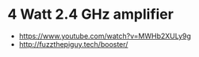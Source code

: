 # 4 Watt 2.4 GHz amplifier

* https://www.youtube.com/watch?v=MWHb2XULy9g
* http://fuzzthepiguy.tech/booster/
